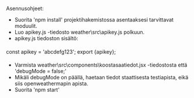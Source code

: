 Asennusohjeet:

- Suorita 'npm install' projektihakemistossa asentaaksesi tarvittavat moduulit.
- Luo apikey.js -tiedosto weather\src\apikey.js polkuun.
- apikey.js tiedoston sisältö:

####
const apikey = 'abcdefg123';
export {apikey};
####

- Varmista weather\src\components\koostasaatiedot.jsx -tiedostosta että 'debugMode = false;'
- Mikäli debugMode on päällä, haetaan tiedot staattisesta testiapista, eikä siis openweathermapin apista.
- Suorita 'npm start'

